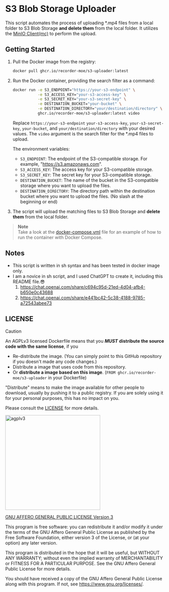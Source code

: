 # S3 Blob Storage Uploader

This script automates the process of uploading *.mp4 files from a local folder to S3 Blob Storage **and delete them** from the local folder. It utilizes the [MinIO Client(mc)](https://min.io/docs/minio/linux/reference/minio-mc.html) to perform the upload.

## Getting Started

1. Pull the Docker image from the registry:

   ```bash
   docker pull ghcr.io/recorder-moe/s3-uploader:latest
   ```

1. Run the Docker container, providing the search filter as a command:

   ```bash
   docker run -e S3_ENDPOINT="https://your-s3-endpoint" \
              -e S3_ACCESS_KEY="your-s3-access-key" \
              -e S3_SECRET_KEY="your-s3-secret-key" \
              -e DESTINATION_BUCKET="your-bucket" \
              -e DESTINATION_DIRECTORY="your/destination/directory" \
              ghcr.io/recorder-moe/s3-uploader:latest video
   ```

   Replace `https://your-s3-endpoint` `your-s3-access-key`, `your-s3-secret-key`, `your-bucket`, and `your/destination/directory` with your desired values. The `video` argument is the search filter for the *.mp4 files to upload.

   The environment variables:

   - `S3_ENDPOINT`: The endpoint of the S3-compatible storage. For example, "https://s3.amazonaws.com".
   - `S3_ACCESS_KEY`: The access key for your S3-compatible storage.
   - `S3_SECRET_KEY`: The secret key for your S3-compatible storage.
   - `DESTINATION_BUCKET`: The name of the bucket in the S3-compatible storage where you want to upload the files.
   - `DESTINATION_DIRECTORY`: The directory path within the destination bucket where you want to upload the files. (No slash at the beginning or end)

1. The script will upload the matching files to S3 Blob Storage and **delete them** from the local folder.

> **Note**\
> Take a look at the [docker-compose.yml](docker-compose.yml) file for an example of how to run the container with Docker Compose.

## Notes

- This script is written in sh syntax and has been tested in docker image only.
- I am a novice in sh script, and I used ChatGPT to create it, including this README file.😎
  1. <https://chat.openai.com/share/c694c95d-21ed-4d04-afb4-b650e0c43688>
  1. <https://chat.openai.com/share/e441bc42-5c38-4188-9785-a72543abee73>

## LICENSE

> [!CAUTION]
> An AGPLv3 licensed Dockerfile means that you _**MUST**_ **distribute the source code with the same license**, if you
>
> - Re-distribute the image. (You can simply point to this GitHub repository if you doesn't made any code changes.)
> - Distribute a image that uses code from this repository.
> - Or **distribute a image based on this image**. (`FROM ghcr.io/recorder-moe/s3-uploader` in your Dockerfile)
>
> "Distribute" means to make the image available for other people to download, usually by pushing it to a public registry. If you are solely using it for your personal purposes, this has no impact on you.
>
> Please consult the [LICENSE](LICENSE) for more details.

<img src="https://github.com/Recorder-moe/s3-uploader/assets/16995691/cb3b53a6-7eff-409b-9dca-bb59f52d3117" alt="agplv3" width="300" />

[GNU AFFERO GENERAL PUBLIC LICENSE Version 3](/LICENSE)

This program is free software: you can redistribute it and/or modify it under the terms of the GNU Affero General Public License as published by the Free Software Foundation, either version 3 of the License, or (at your option) any later version.

This program is distributed in the hope that it will be useful, but WITHOUT ANY WARRANTY; without even the implied warranty of MERCHANTABILITY or FITNESS FOR A PARTICULAR PURPOSE. See the GNU Affero General Public License for more details.

You should have received a copy of the GNU Affero General Public License along with this program. If not, see <https://www.gnu.org/licenses/>.
